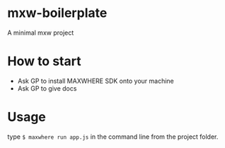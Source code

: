 # mxw-boilerplate
A minimal mxw project

# How to start
- Ask GP to install MAXWHERE SDK onto your machine
- Ask GP to give docs

# Usage
type `$ maxwhere run app.js` in the command line from the project folder.